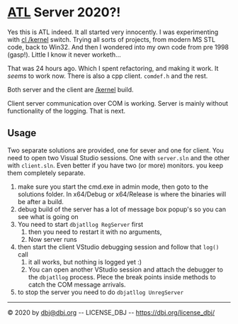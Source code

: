 # [ATL](https://docs.microsoft.com/en-us/cpp/atl/active-template-library-atl-concepts?view=vs-2019) Server 2020?!

Yes this is ATL indeed. It all started very innocently. I was experimenting with [cl /kernel](https://docs.microsoft.com/en-us/cpp/build/reference/kernel-create-kernel-mode-binary?view=vs-2019) switch. Trying all sorts of projects, from modern MS STL code, back to Win32. And then I wondered into my own code from pre 1998 (gasp!). Little I know it never worketh...

That was 24 hours ago. Which I spent refactoring, and making it work. It *seems* to work now. There is also a cpp client. `comdef.h` and the rest. 

Both server and the client are [/kernel](https://docs.microsoft.com/en-us/cpp/build/reference/kernel-create-kernel-mode-binary?view=vs-2019) build.

Client server communication over COM is working. Server is mainly without functionality of the logging. That is next.

## Usage

Two separate solutions are provided, one for sever and one for client. You need to open two Visual Studio sessions. One with `server.sln` and the other with `client.sln`. Even better if you have two (or more) monitors. you keep them completely separate.

1. make sure you start the cmd.exe in admin mode, then goto to the solutions folder. In x64/Debug or x64/Release is where the binaries will be after a build.
2. debug build of the server has a lot of message box popup's so you can see what is going on
3. You need to start `dbjatllog RegServer` first
    1. then you need to restart it with no arguments, 
    2. Now server runs
4. then start the client VStudio debugging session and follow that `log()` call
   1. it all works, but nothing is logged yet :)
   2. You can open another VStudio session and attach the debugger to the `dbjatllog` process. Plece the break points inside methods to catch the COM message arrivals.
5. to stop the server you need to do `dbjatllog UnregServer` 



---

&copy; 2020 by dbj@dbj.org -- LICENSE_DBJ -- https://dbj.org/license_dbj/